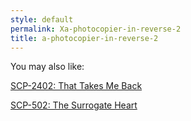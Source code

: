 ```yaml
---
style: default
permalink: Xa-photocopier-in-reverse-2
title: a-photocopier-in-reverse-2
---
```

You may also like:

[SCP-2402: That Takes Me Back](http://scp-wiki.net/scp-2402)

[SCP-502: The Surrogate Heart](http://scp-wiki.net/scp-502)

